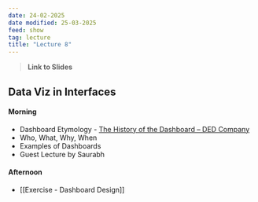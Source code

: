 ```yaml
---
date: 24-02-2025
date modified: 25-03-2025
feed: show
tag: lecture
title: "Lecture 8"
---
```


> **Link to Slides**

## Data Viz in Interfaces
#### Morning
- Dashboard Etymology - [The History of the Dashboard – DED Company](https://ded.company/the-history-of-the-dashboard/)
- Who, What, Why, When
- Examples of Dashboards
- Guest Lecture by Saurabh
#### Afternoon
- [[Exercise - Dashboard Design]]